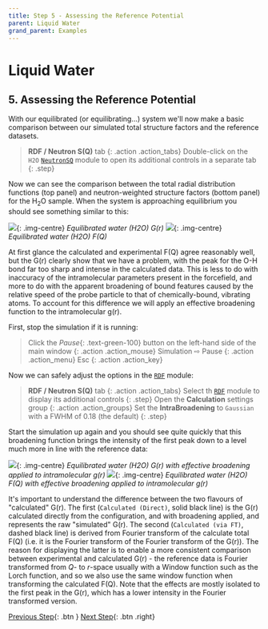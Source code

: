 ```yaml
---
title: Step 5 - Assessing the Reference Potential
parent: Liquid Water
grand_parent: Examples
---
```

# Liquid Water

## 5. Assessing the Reference Potential

With our equilibrated (or equilibrating...) system we'll now make a basic comparison between our simulated total structure factors and the reference datasets.

> **RDF / Neutron S(Q)** tab
{: .action .action_tabs}
> Double-click on the `H2O` [`NeutronSQ`](../../userguide/modules/neutronsq) module to open its additional controls in a separate tab
{: .step}

Now we can see the comparison between the total radial distribution functions (top panel) and neutron-weighted structure factors (bottom panel) for the H<sub>2</sub>O sample. When the system is approaching equilibrium you should see something similar to this:

![](equilibrated-h2o-gr.png){: .img-centre}
*Equilibrated water (H2O) G(r)*
![](equilibrated-h2o-fq.png){: .img-centre}
*Equilibrated water (H2O) F(Q)*

At first glance the calculated and experimental F(Q) agree reasonably well, but the G(r) clearly show that we have a problem, with the peak for the O-H bond far too sharp and intense in the calculated data. This is less to do with inaccuracy of the intramolecular parameters present in the forcefield, and more to do with the apparent broadening of bound features caused by the relative speed of the probe particle to that of chemically-bound, vibrating atoms. To account for this difference we will apply an effective broadening function to the intramolecular g(r).

First, stop the simulation if it is running:

> Click the _Pause_{: .text-green-100} button on the left-hand side of the main window
{: .action .action_mouse}
> Simulation &#8680; Pause
{: .action .action_menu}
> Esc
{: .action .action_key}

Now we can safely adjust the options in the [`RDF`](../../userguide/modules/rdf) module:

> **RDF / Neutron S(Q)** tab
{: .action .action_tabs}
> Select th [`RDF`](../../userguide/modules/rdf) module to display its additional controls
{: .step}
> Open the **Calculation** settings group
{: .action .action_groups}
> Set the **IntraBroadening** to `Gaussian` with a FWHM of 0.18 (the default)
{: .step}

Start the simulation up again and you should see quite quickly that this broadening function brings the intensity of the first peak down to a level much more in line with the reference data:

![](equilibrated-h2o-broadened-gr.png){: .img-centre}
*Equilibrated water (H2O) G(r) with effective broadening applied to intramolecular g(r)*
![](equilibrated-h2o-broadened-fq.png){: .img-centre}
*Equilibrated water (H2O) F(Q) with effective broadening applied to intramolecular g(r)*

It's important to understand the difference between the two flavours of "calculated" G(r). The first (`Calculated (Direct)`, solid black line) is the G(r) calculated directly from the configuration, and with broadening applied, and represents the raw "simulated" G(r). The second (`Calculated (via FT)`, dashed black line) is derived from Fourier transform of the calculate total F(Q) (i.e. it is the Fourier transform of the Fourier transform of the G(r)). The reason for displaying the latter is to enable a more consistent comparison between experimental and calculated G(r) - the reference data is Fourier transformed from _Q_- to _r_-space usually with a Window function such as the Lorch function, and so we also use the same window function when transforming the calculated F(Q). Note that the effects are mostly isolated to the first peak in the G(r), which has a lower intensity in the Fourier transformed version.

[Previous Step](step4.md){: .btn }   [Next Step](step6.md){: .btn .right}

